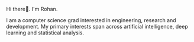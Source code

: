 <!--
**ShadmanRohan/ShadmanRohan** is a ✨ _special_ ✨ repository because its `README.md` (this file) appears on your GitHub profile.
-->
Hi there👋. I'm Rohan. 

I am a computer science grad interested in engineering, research and development. My primary interests span across artificial intelligence, deep learning and statistical analysis. 
